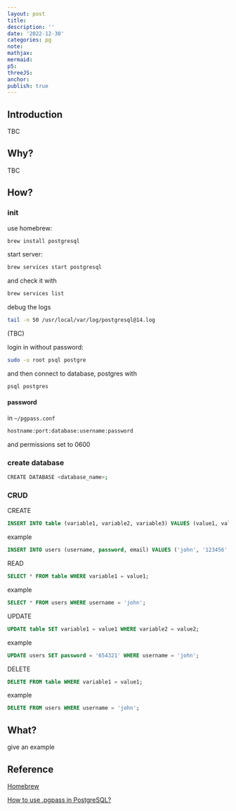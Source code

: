 ```yaml
---
layout: post
title:
description: ''
date: '2022-12-30'
categories: pg
note:
mathjax:
mermaid:
p5:
threeJS:
anchor:
publish: true
---
```


## Introduction

TBC

## Why?

TBC

## How?

### init

use homebrew:

```bash
brew install postgresql
```

start server:

```bash
brew services start postgresql
```

and check it with

```bash
brew services list
```

debug the logs

```bash
tail -n 50 /usr/local/var/log/postgresql@14.log
```

(TBC)

login in without password:

```bash
sudo -u root psql postgre
```

and then connect to database, postgres with

```bash
psql postgres
```

#### password

in `~/pgpass.conf`

```bash
hostname:port:database:username:password
```

and permissions set to 0600

### create database

```bash
CREATE DATABASE <database_name>; 
```

### CRUD

CREATE

```SQL
INSERT INTO table (variable1, variable2, variable3) VALUES (value1, value2, value3);
```

example

```SQL
INSERT INTO users (username, password, email) VALUES ('john', '123456', 'john@example.com');
```

READ

```SQL
SELECT * FROM table WHERE variable1 = value1;
```

example

```SQL
SELECT * FROM users WHERE username = 'john';
```

UPDATE

```SQL
UPDATE table SET variable1 = value1 WHERE variable2 = value2;
```

example

```SQL
UPDATE users SET password = '654321' WHERE username = 'john';
```

DELETE

```SQL
DELETE FROM table WHERE variable1 = value1;
```

example

```SQL
DELETE FROM users WHERE username = 'john';
```

## What?

give an example

## Reference

[Homebrew](https://wiki.postgresql.org/wiki/Homebrew)

[How to use .pgpass in PostgreSQL?](https://tableplus.com/blog/2019/09/how-to-use-pgpass-in-postgresql.html)
